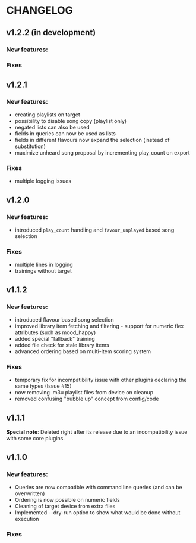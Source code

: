 # CHANGELOG

## v1.2.2 (in development)

### New features:


### Fixes



## v1.2.1

### New features:
- creating playlists on target
- possibility to disable song copy (playlist only)
- negated lists can also be used
- fields in queries can now be used as lists
- fields in different flavours now expand the selection (instead of substitution)
- maximize unheard song proposal by incrementing play_count on export

### Fixes
- multiple logging issues



## v1.2.0

### New features:
- introduced `play_count` handling and `favour_unplayed` based song selection

### Fixes
- multiple lines in logging
- trainings without target



## v1.1.2

### New features:
- introduced flavour based song selection
- improved library item fetching and filtering - support for numeric flex attributes (such as mood_happy) 
- added special "fallback" training
- added file check for stale library items 
- advanced ordering based on multi-item scoring system

### Fixes
- temporary fix for incompatibility issue with other plugins declaring the same types (Issue #15)
- now removing .m3u playlist files from device on cleanup
- removed confusing "bubble up" concept from config/code



## v1.1.1

**Special note**: Deleted right after its release due to an incompatibility issue with some core plugins.



## v1.1.0

### New features:
- Queries are now compatible with command line queries (and can be overwritten)
- Ordering is now possible on numeric fields
- Cleaning of target device from extra files
- Implemented --dry-run option to show what would be done without execution

### Fixes

